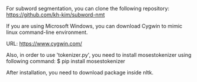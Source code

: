 For subword segmentation, you can clone the following repository:
https://github.com/kh-kim/subword-nmt

If you are using Microsoft Windows, you can download Cygwin to mimic linux command-line environment.

URL: https://www.cygwin.com/

Also, in order to use 'tokenizer.py', you need to install mosestokenizer using following command:
$ pip install mosestokenizer

After installation, you need to download package inside nltk.

